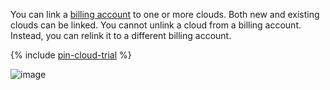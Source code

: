 You can link a [billing account](../concepts/billing-account.md) to one or more clouds. Both new and existing clouds can be linked. You cannot unlink a cloud from a billing account. Instead, you can relink it to a different billing account.

{% include [pin-cloud-trial](./pin-cloud-trial.md) %}

![image](../../_assets/billing/clouds-and-accounts.svg)
